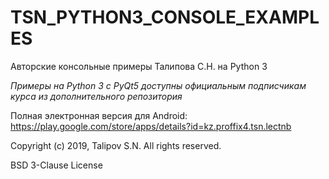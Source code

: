 # TSN_PYTHON3_CONSOLE_EXAMPLES
Авторские консольные примеры Талипова С.Н. на Python 3

_Примеры на Python 3 с PyQt5 доступны официальным подписчикам курса из дополнительного репозитория_

Полная электронная версия для Android: https://play.google.com/store/apps/details?id=kz.proffix4.tsn.lectnb

Copyright (c) 2019, Talipov S.N.
All rights reserved.

BSD 3-Clause License


